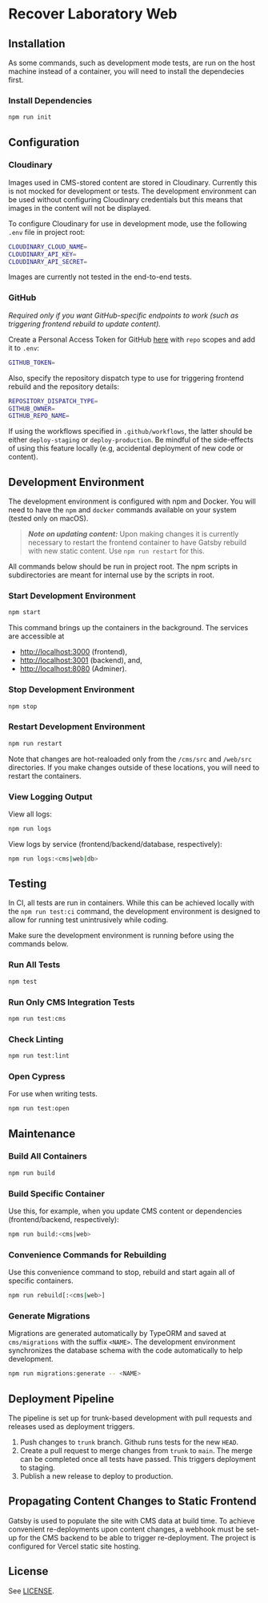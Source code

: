 # Recover Laboratory Web

## Installation

As some commands, such as development mode tests, are run on the host machine instead of a container, you will need to install the dependecies first.

### Install Dependencies

```bash
npm run init
```

## Configuration

### Cloudinary

Images used in CMS-stored content are stored in Cloudinary. Currently this is not mocked for development or tests. The development environment can be used without configuring Cloudinary credentials but this means that images in the content will not be displayed.

To configure Cloudinary for use in development mode, use the following `.env` file in project root:

```bash
CLOUDINARY_CLOUD_NAME=
CLOUDINARY_API_KEY=
CLOUDINARY_API_SECRET=
```

Images are currently not tested in the end-to-end tests.

### GitHub

*Required only if you want GitHub-specific endpoints to work (such as triggering frontend rebuild to update content).*

Create a Personal Access Token for GitHub [here](https://github.com/settings/tokens) with `repo` scopes and add it to `.env`:

```bash
GITHUB_TOKEN=
```

Also, specify the repository dispatch type to use for triggering frontend rebuild and the repository details:

```bash
REPOSITORY_DISPATCH_TYPE=
GITHUB_OWNER=
GITHUB_REPO_NAME=
```

If using the workflows specified in `.github/workflows`, the latter should be either `deploy-staging` or `deploy-production`. Be mindful of the side-effects of using this feature locally (e.g, accidental deployment of new code or content).

## Development Environment

The development environment is configured with npm and Docker. You will need to have the `npm` and `docker` commands available on your system (tested only on macOS).

> _**Note on updating content:**_ Upon making changes it is currently necessary to restart the frontend container to have Gatsby rebuild with new static content. Use `npm run restart` for this.

All commands below should be run in project root. The npm scripts in subdirectories are meant for internal use by the scripts in root.

### Start Development Environment

```bash
npm start
```

This command brings up the containers in the background. The services are accessible at

- [http://localhost:3000](http://localhost:3000/) (frontend),
- [http://localhost:3001](http://localhost:3001/) (backend), and,
- [http://localhost:8080](http://localhost:8080/) (Adminer).

### Stop Development Environment

```bash
npm stop
```

### Restart Development Environment

```bash
npm run restart
```

Note that changes are hot-realoaded only from the `/cms/src` and `/web/src` directories. If you make changes outside of these locations, you will need to restart the containers.

### View Logging Output

View all logs:

```bash
npm run logs
```

View logs by service (frontend/backend/database, respectively):

```bash
npm run logs:<cms|web|db>
```

## Testing

In CI, all tests are run in containers. While this can be achieved locally with the `npm run test:ci` command, the development environment is designed to allow for running test unintrusively while coding.

Make sure the development environment is running before using the commands below.

### Run All Tests

```bash
npm test
```

### Run Only CMS Integration Tests

```bash
npm run test:cms
```

### Check Linting

```bash
npm run test:lint
```

### Open Cypress

For use when writing tests.

```bash
npm run test:open
```

## Maintenance

### Build All Containers

```bash
npm run build
```

### Build Specific Container

Use this, for example, when you update CMS content or dependencies (frontend/backend, respectively):

```bash
npm run build:<cms|web>
```

### Convenience Commands for Rebuilding

Use this convenience command to stop, rebuild and start again all of specific containers.

```bash
npm run rebuild[:<cms|web>]
```

### Generate Migrations

Migrations are generated automatically by TypeORM and saved at `cms/migrations` with the suffix `<NAME>`. The development environment synchronizes the database schema with the code automatically to help development.

```bash
npm run migrations:generate -- <NAME>
```

## Deployment Pipeline

The pipeline is set up for trunk-based development with pull requests and releases used as deployment triggers.

1. Push changes to `trunk` branch. Github runs tests for the new `HEAD`.
2. Create a pull request to merge changes from `trunk` to `main`. The merge can be completed once all tests have passed. This triggers deployment to staging.
3. Publish a new release to deploy to production.

## Propagating Content Changes to Static Frontend

Gatsby is used to populate the site with CMS data at build time. To achieve convenient re-deployments upon content changes, a webhook must be set-up for the CMS backend to be able to trigger re-deployment. The project is configured for Vercel static site hosting.

## License

See [LICENSE](./LICENSE).
